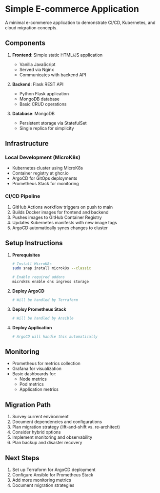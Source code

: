 # Simple E-commerce Application

A minimal e-commerce application to demonstrate CI/CD, Kubernetes, and cloud migration concepts.

## Components

1. **Frontend**: Simple static HTML/JS application
   - Vanilla JavaScript
   - Served via Nginx
   - Communicates with backend API

2. **Backend**: Flask REST API
   - Python Flask application
   - MongoDB database
   - Basic CRUD operations

3. **Database**: MongoDB
   - Persistent storage via StatefulSet
   - Single replica for simplicity

## Infrastructure

### Local Development (MicroK8s)
- Kubernetes cluster using MicroK8s
- Container registry at ghcr.io
- ArgoCD for GitOps deployments
- Prometheus Stack for monitoring

### CI/CD Pipeline
1. GitHub Actions workflow triggers on push to main
2. Builds Docker images for frontend and backend
3. Pushes images to GitHub Container Registry
4. Updates Kubernetes manifests with new image tags
5. ArgoCD automatically syncs changes to cluster

## Setup Instructions

1. **Prerequisites**
   ```bash
   # Install MicroK8s
   sudo snap install microk8s --classic
   
   # Enable required addons
   microk8s enable dns ingress storage
   ```

2. **Deploy ArgoCD**
   ```bash
   # Will be handled by Terraform
   ```

3. **Deploy Prometheus Stack**
   ```bash
   # Will be handled by Ansible
   ```

4. **Deploy Application**
   ```bash
   # ArgoCD will handle this automatically
   ```

## Monitoring
- Prometheus for metrics collection
- Grafana for visualization
- Basic dashboards for:
  - Node metrics
  - Pod metrics
  - Application metrics

## Migration Path
1. Survey current environment
2. Document dependencies and configurations
3. Plan migration strategy (lift-and-shift vs. re-architect)
4. Consider hybrid options
5. Implement monitoring and observability
6. Plan backup and disaster recovery

## Next Steps
1. Set up Terraform for ArgoCD deployment
2. Configure Ansible for Prometheus Stack
3. Add more monitoring metrics
4. Document migration strategies
